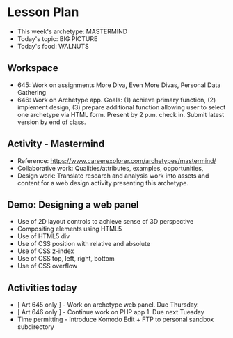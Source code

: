 # Lesson Plan
- This week's archetype: MASTERMIND
- Today's topic: BIG PICTURE
- Today's food: WALNUTS

## Workspace
- 645: Work on assignments More Diva, Even More Divas, Personal Data Gathering
- 646: Work on Archetype app. Goals: (1) achieve primary function, (2) implement design, (3) prepare additional function allowing user to select one archetype via HTML form. Present by 2 p.m. check in. Submit latest version by end of class.

## Activity - Mastermind
- Reference: https://www.careerexplorer.com/archetypes/mastermind/
- Collaborative work: Qualities/attributes, examples, opportunities, 
- Design work: Translate research and analysis work into assets and content for a web design activity presenting this archetype.

## Demo: Designing a web panel
- Use of 2D layout controls to achieve sense of 3D perspective
- Compositing elements using HTML5
- Use of HTML5 div
- Use of CSS position with relative and absolute
- Use of CSS z-index
- Use of CSS top, left, right, bottom
- Use of CSS overflow

## Activities today
- [ Art 645 only ] - Work on archetype web panel. Due Thursday.
- [ Art 646 only ] - Continue work on PHP app 1. Due next Tuesday
- Time permitting - Introduce Komodo Edit + FTP to personal sandbox subdirectory

